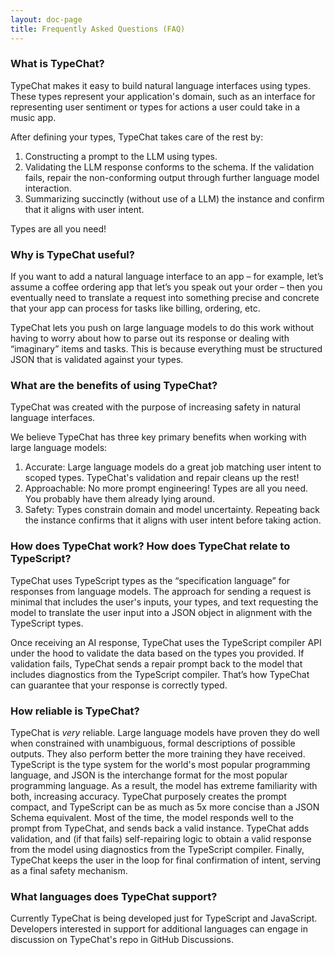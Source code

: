 ```yaml
---
layout: doc-page
title: Frequently Asked Questions (FAQ)
---
```


### What is TypeChat?

TypeChat makes it easy to build natural language interfaces using types. These types represent your application's domain, such as an interface for representing user sentiment or types for actions a user could take in a music app.

After defining your types, TypeChat takes care of the rest by:

1. Constructing a prompt to the LLM using types.
2. Validating the LLM response conforms to the schema. If the validation fails, repair the non-conforming output through further language model interaction.
3. Summarizing succinctly (without use of a LLM) the instance and confirm that it aligns with user intent.

Types are all you need!

### Why is TypeChat useful?

If you want to add a natural language interface to an app – for example, let’s assume a coffee ordering app that let’s you speak out your order – then you eventually need to translate a request into something precise and concrete that your app can process for tasks like billing, ordering, etc. 

TypeChat lets you push on large language models to do this work without having to worry about how to parse out its response or dealing with “imaginary” items and tasks. This is because everything must be structured JSON that is validated against your types. 

### What are the benefits of using TypeChat?

TypeChat was created with the purpose of increasing safety in natural language interfaces. 

We believe TypeChat has three key primary benefits when working with large language models:

1. Accurate: Large language models do a great job matching user intent to scoped types. TypeChat's validation and repair cleans up the rest!
2. Approachable: No more prompt engineering! Types are all you need. You probably have them already lying around.
3. Safety: Types constrain domain and model uncertainty. Repeating back the instance confirms that it aligns with user intent before taking action.

### How does TypeChat work? How does TypeChat relate to TypeScript?

TypeChat uses TypeScript types as the “specification language” for responses from language models. The approach for sending a request is minimal that includes the user's inputs, your types, and text requesting the model to translate the user input into a JSON object in alignment with the TypeScript types.

Once receiving an AI response, TypeChat uses the TypeScript compiler API under the hood to validate the data based on the types you provided. If validation fails, TypeChat sends a repair prompt back to the model that includes diagnostics from the TypeScript compiler. That’s how TypeChat can guarantee that your response is correctly typed.

### How reliable is TypeChat?

TypeChat is _very_ reliable. Large language models have proven they do well when constrained with unambiguous, formal descriptions of possible outputs. They also perform better the more training they have received. TypeScript is the type system for the world's most popular programming language, and JSON is the interchange format for the most popular programming language. As a result, the model has extreme familiarity with both, increasing accuracy. TypeChat purposely creates the prompt compact, and TypeScript can be as much as 5x more concise than a JSON Schema equivalent. Most of the time, the model responds well to the prompt from TypeChat, and sends back a valid instance. TypeChat adds validation, and (if that fails) self-repairing logic to obtain a valid response from the model using diagnostics from the TypeScript compiler. Finally, TypeChat keeps the user in the loop for final confirmation of intent, serving as a final safety mechanism.

### What languages does TypeChat support?

Currently TypeChat is being developed just for TypeScript and JavaScript. Developers interested in support for additional languages can engage in discussion on TypeChat's repo in GitHub Discussions.